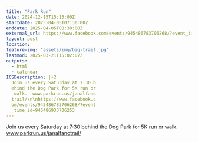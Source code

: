 ```yaml
---
title: "Park Run"
date: 2024-12-15T15:13:00Z
startdate: 2025-04-05T07:30:00Z
enddate: 2025-04-05T08:30:00Z
external_url: https://www.facebook.com/events/945486783706268/?event_time_id=945486933706253
layout: post
location: 
feature-img: "assets/img/big-trail.jpg"
lastmod: 2025-03-21T15:02:07Z
outputs:
  - html
  - calendar
ICSDescription: |+2
  Join us every Saturday at 7:30 b  ehind the Dog Park for 5K run or   walk.  www.parkrun.us/janalfano  trail/\n\nhttps://www.facebook.c  om/events/945486783706268/?event  _time_id=945486933706253
---
```


Join us every Saturday at 7&#58;30 behind the Dog Park for 5K run or walk.  www.parkrun.us/janalfanotrail/<br>
  <br>
  
